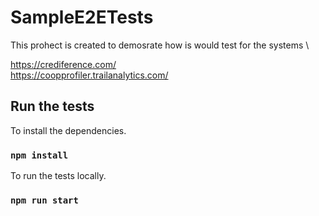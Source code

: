 # SampleE2ETests

This prohect is created to demosrate how is would test for the systems \

https://crediference.com/ \
https://coopprofiler.trailanalytics.com/

## Run the tests

To install the dependencies.

### `npm install`


To run the tests locally.


### `npm run start`